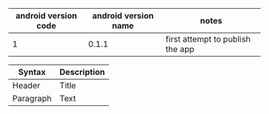 | android version code | android version name | notes |
|---|---|---|
| 1                    | 0.1.1                | first attempt to publish the app |


| Syntax      | Description |
| ----------- | ----------- |
| Header      | Title       |
| Paragraph   | Text        |